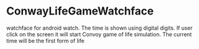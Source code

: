 # ConwayLifeGameWatchface
watchface for android watch. The time is shown using digital digits. If user click on the screen it will start Convoy game of life simulation. The current time will be the first form of life 

